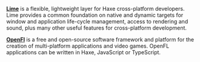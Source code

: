 [**Lime**](https://lime.software/) is a flexible, lightweight layer for Haxe cross-platform developers. Lime provides a common foundation on native and dynamic targets for window and application life-cycle management, access to rendering and sound, plus many other useful features for cross-platform development.

[**OpenFl**](https://www.openfl.org/) is a free and open-source software framework and platform for the creation of multi-platform applications and video games. OpenFL applications can be written in Haxe, JavaScript or TypeScript.
